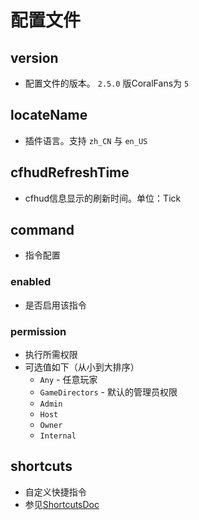 # 配置文件

## version

+ 配置文件的版本。 `2.5.0` 版CoralFans为 `5`

## locateName

+ 插件语言。支持 `zh_CN` 与 `en_US`

## cfhudRefreshTime

+ cfhud信息显示的刷新时间。单位：Tick

## command

+ 指令配置

### enabled

+ 是否启用该指令

### permission

+ 执行所需权限
+ 可选值如下（从小到大排序）
  + `Any` - 任意玩家
  + `GameDirectors` - 默认的管理员权限
  + `Admin`
  + `Host`
  + `Owner`
  + `Internal`
  
## shortcuts

+ 自定义快捷指令
+ 参见[ShortcutsDoc](/ShortcutsDoc.md)

